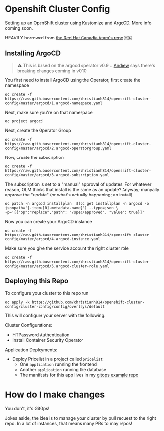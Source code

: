# Openshift Cluster Config
Setting up an OpenShift cluster using Kustomize and ArgoCD. More info coming soon.

HEAVILY borrowed from [the Red Hat Canadia team's repo](https://github.com/redhat-canada-gitops/cluster-config) :canada:


## Installing ArgoCD

> :warning: This is based on the argocd operator v0.9 ...[Andrew](https://github.com/pittar) says there's breaking changes coming in v0.10

You first need to install ArgoCD using the Operator, first create the namespace

```
oc create -f https://raw.githubusercontent.com/christianh814/openshift-cluster-config/master/argocd/1.argocd-namespace.yaml
```

Next, make sure you're on that namespace

```
oc project argocd
```

Next, create the Operator Group

```
oc create -f https://raw.githubusercontent.com/christianh814/openshift-cluster-config/master/argocd/2.argocd-operatorgroup.yaml
```

Now, create  the subscription

```
oc create -f https://raw.githubusercontent.com/christianh814/openshift-cluster-config/master/argocd/3.argocd-subscription.yaml
```

The subscription is set to a "manual" approval of updates. For whatever reason, OLM thinks that install is the same as an update? Anyway; manyally approve the "update" (or what's actually happening; an install)

```
oc patch -n argocd installplan  $(oc get installplan -n argocd -o jsonpath='{.items[0].metadata.name}') --type=json \
-p='[{"op":"replace","path": "/spec/approved", "value": true}]'
```

Now you can create your ArgoCD instance

```
oc create -f https://raw.githubusercontent.com/christianh814/openshift-cluster-config/master/argocd/4.argocd-instance.yaml
```

Make sure you give the service account the right cluster role

```
oc create -f https://raw.githubusercontent.com/christianh814/openshift-cluster-config/master/argocd/5.argocd-cluster-role.yaml
```

## Deploying this Repo

To configure your cluster to this repo run

```
oc apply -k https://github.com/christianh814/openshift-cluster-config/cluster-config/config/overlays/default
```

This will configure your server with the following.

Cluster Configurations:
* HTPassword Authentication
* Install Container Security Operator

Application Deployments:
* Deploy Pricelist in a project called `pricelist`
  * One `application` running the frontend
  * Another `application` running the database
  * The manifests for this app lives in my [gitops example repo](https://github.com/christianh814/gitops-examples)


# How do I make changes

You don't, it's GitOps!

Jokes aside, the idea is to manage your cluster by pull request to the right repo. In a lot of instances, that means many PRs to may repos!
